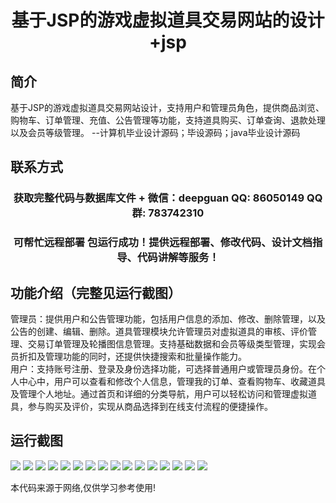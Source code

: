 <p><h1 align="center">基于JSP的游戏虚拟道具交易网站的设计+jsp</h1></p>

## 简介
基于JSP的游戏虚拟道具交易网站设计，支持用户和管理员角色，提供商品浏览、购物车、订单管理、充值、公告管理等功能，支持道具购买、订单查询、退款处理以及会员等级管理。    --计算机毕业设计源码；毕设源码；java毕业设计源码


## 联系方式
<p><h3 align="center">获取完整代码与数据库文件 + 微信：deepguan QQ: 86050149 QQ群: 783742310</h3></p>
<p><h3 align="center">可帮忙远程部署 包运行成功！提供远程部署、修改代码、设计文档指导、代码讲解等服务！</h3></p>

## 功能介绍（完整见运行截图）
管理员：提供用户和公告管理功能，包括用户信息的添加、修改、删除管理，以及公告的创建、编辑、删除。道具管理模块允许管理员对虚拟道具的审核、评价管理、交易订单管理及轮播图信息管理。支持基础数据和会员等级类型管理，实现会员折扣及管理功能的同时，还提供快捷搜索和批量操作能力。  
用户：支持账号注册、登录及身份选择功能，可选择普通用户或管理员身份。在个人中心中，用户可以查看和修改个人信息，管理我的订单、查看购物车、收藏道具及管理个人地址。通过首页和详细的分类导航，用户可以轻松访问和管理虚拟道具，参与购买及评价，实现从商品选择到在线支付流程的便捷操作。


## 运行截图
![](https://bs-1329754181.cos.ap-shanghai.myqcloud.com/ssm/GameVirtualItemTradingWebsiteBasedOnJSP/img/001.jpg)
![](https://bs-1329754181.cos.ap-shanghai.myqcloud.com/ssm/GameVirtualItemTradingWebsiteBasedOnJSP/img/002.jpg)
![](https://bs-1329754181.cos.ap-shanghai.myqcloud.com/ssm/GameVirtualItemTradingWebsiteBasedOnJSP/img/003.jpg)
![](https://bs-1329754181.cos.ap-shanghai.myqcloud.com/ssm/GameVirtualItemTradingWebsiteBasedOnJSP/img/004.jpg)
![](https://bs-1329754181.cos.ap-shanghai.myqcloud.com/ssm/GameVirtualItemTradingWebsiteBasedOnJSP/img/005.jpg)
![](https://bs-1329754181.cos.ap-shanghai.myqcloud.com/ssm/GameVirtualItemTradingWebsiteBasedOnJSP/img/006.jpg)
![](https://bs-1329754181.cos.ap-shanghai.myqcloud.com/ssm/GameVirtualItemTradingWebsiteBasedOnJSP/img/007.jpg)
![](https://bs-1329754181.cos.ap-shanghai.myqcloud.com/ssm/GameVirtualItemTradingWebsiteBasedOnJSP/img/008.jpg)
![](https://bs-1329754181.cos.ap-shanghai.myqcloud.com/ssm/GameVirtualItemTradingWebsiteBasedOnJSP/img/009.jpg)
![](https://bs-1329754181.cos.ap-shanghai.myqcloud.com/ssm/GameVirtualItemTradingWebsiteBasedOnJSP/img/010.jpg)
![](https://bs-1329754181.cos.ap-shanghai.myqcloud.com/ssm/GameVirtualItemTradingWebsiteBasedOnJSP/img/011.jpg)
![](https://bs-1329754181.cos.ap-shanghai.myqcloud.com/ssm/GameVirtualItemTradingWebsiteBasedOnJSP/img/012.jpg)
![](https://bs-1329754181.cos.ap-shanghai.myqcloud.com/ssm/GameVirtualItemTradingWebsiteBasedOnJSP/img/013.jpg)
![](https://bs-1329754181.cos.ap-shanghai.myqcloud.com/ssm/GameVirtualItemTradingWebsiteBasedOnJSP/img/014.jpg)
![](https://bs-1329754181.cos.ap-shanghai.myqcloud.com/ssm/GameVirtualItemTradingWebsiteBasedOnJSP/img/015.jpg)
![](https://bs-1329754181.cos.ap-shanghai.myqcloud.com/ssm/GameVirtualItemTradingWebsiteBasedOnJSP/img/016.jpg)

<p>本代码来源于网络,仅供学习参考使用!</p>
